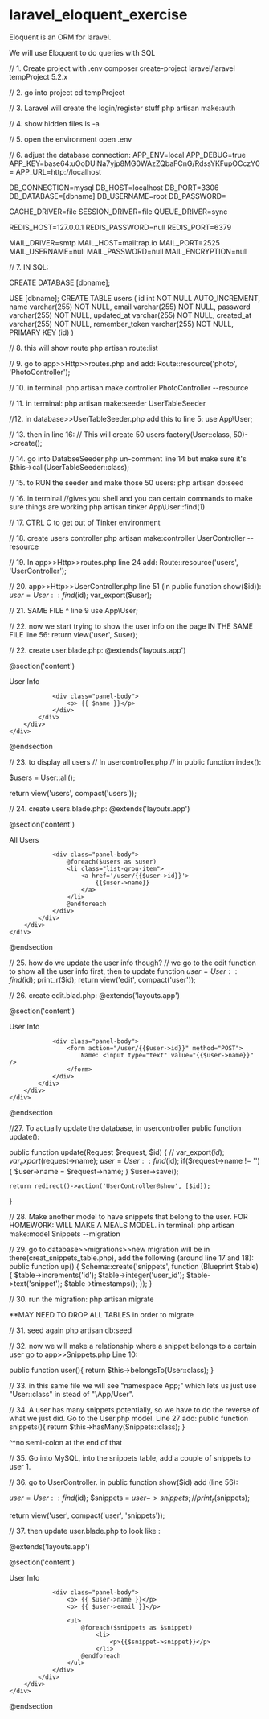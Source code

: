 # laravel_eloquent_exercise

Eloquent is an ORM for laravel.

We will use Eloquent to do queries with SQL

// 1. Create project with .env
composer create-project laravel/laravel tempProject 5.2.x

// 2. go into project
cd tempProject

// 3. Laravel will create the login/register stuff
php artisan make:auth

// 4. show hidden files
ls -a

// 5. open the environment
open .env

// 6. adjust the database connection:
APP_ENV=local
APP_DEBUG=true
APP_KEY=base64:uOoDUiNa7yjp8MG0WAzZQbaFCnG/RdssYKFupOCczY0=
APP_URL=http://localhost

DB_CONNECTION=mysql
DB_HOST=localhost
DB_PORT=3306
DB_DATABASE=[dbname]
DB_USERNAME=root
DB_PASSWORD=

CACHE_DRIVER=file
SESSION_DRIVER=file
QUEUE_DRIVER=sync

REDIS_HOST=127.0.0.1
REDIS_PASSWORD=null
REDIS_PORT=6379

MAIL_DRIVER=smtp
MAIL_HOST=mailtrap.io
MAIL_PORT=2525
MAIL_USERNAME=null
MAIL_PASSWORD=null
MAIL_ENCRYPTION=null


// 7. IN SQL:

CREATE DATABASE [dbname];

USE [dbname];
CREATE TABLE users
(
    id int NOT NULL AUTO_INCREMENT,
    name varchar(255) NOT NULL,
    email varchar(255) NOT NULL,
    password varchar(255) NOT NULL,
    updated_at varchar(255) NOT NULL,
    created_at varchar(255) NOT NULL,
    remember_token varchar(255) NOT NULL,
    PRIMARY KEY (id)
)

// 8. this will show route
php artisan route:list

// 9. go to app>>Http>>routes.php and add:
Route::resource('photo', 'PhotoController');

// 10. in terminal:
php artisan make:controller PhotoController --resource

// 11. in terminal:
php artisan make:seeder UserTableSeeder

//12. in database>>UserTableSeeder.php add this to line 5:
use App\User;

// 13. then in line 16:
// This will create 50 users
factory(User::class, 50)->create();

// 14. go into DatabseSeeder.php
un-comment line 14 but make sure it's
$this->call(UserTableSeeder::class);

// 15. to RUN the seeder and make those 50 users:
php artisan db:seed

// 16. in terminal
//gives you shell and you can certain commands to make sure things are working
php artisan tinker
App\User::find(1)

// 17. CTRL C to get out of Tinker environment

// 18. create users controller
php artisan make:controller UserController --resource

// 19. In app>>Http>>routes.php line 24 add:
Route::resource('users', 'UserController');

// 20. app>>Http>>UserController.php line 51 (in public function show($id)):
$user = User::find($id);
var_export($user);

// 21. SAME FILE ^ line 9
use App\User;

// 22. now we start trying to show the user info on the page
IN THE SAME FILE line 56:
return view('user', $user);

// 22. create user.blade.php:
@extends('layouts.app')

@section('content')
<div class="container">
    <div class="row">
        <div class="col-md-10 col-md-offset-1">
            <div class="panel panel-default">
                <div class="panel-heading">User Info</div>

                <div class="panel-body">
                    <p> {{ $name }}</p>
                </div>
            </div>
        </div>
    </div>
</div>
@endsection


// 23. to display all users
// In usercontroller.php
// in public function index():

$users = User::all();

return view('users', compact('users'));

// 24. create users.blade.php:
@extends('layouts.app')

@section('content')
<div class="container">
    <div class="row">
        <div class="col-md-10 col-md-offset-1">
            <div class="panel panel-default">
                <div class="panel-heading">All Users</div>

                <div class="panel-body">
                    @foreach($users as $user)
                    <li class="list-grou-item">
                        <a href='/user/{{$user->id}}'>
                            {{$user->name}}
                        </a>
                    </li>
                    @endforeach
                </div>
            </div>
        </div>
    </div>
</div>
@endsection

// 25. how do we update the user info though?
// we go to the edit function to show all the user info first, then to update function
$user = User::find($id);
print_r($id);
return view('edit', compact('user'));

// 26. create edit.blad.php:
@extends('layouts.app')

@section('content')
<div class="container">
    <div class="row">
        <div class="col-md-10 col-md-offset-1">
            <div class="panel panel-default">
                <div class="panel-heading">User Info</div>

                <div class="panel-body">
                    <form action="/user/{{$user->id}}" method="POST">
                        Name: <input type="text" value="{{$user->name}}" />
                    </form>
                </div>
            </div>
        </div>
    </div>
</div>
@endsection

//27. To actually update the database, in usercontroller public function update():

public function update(Request $request, $id)
{
//
var_export($id);
var_export($request->name);
$user = User::find($id);
if($request->name != '')
    {
        $user->name = $request->name;
    }
    $user->save();

    return redirect()->action('UserController@show', [$id]);
}

// 28. Make another model to have snippets that belong to the user. FOR HOMEWORK: WILL MAKE A MEALS MODEL. in terminal:
php artisan make:model Snippets --migration

// 29. go to database>>migrations>>new migration will be in there(creat_snippets_table.php), add the following (around line 17 and 18):
public function up()
    {
        Schema::create('snippets', function (Blueprint $table) {
            $table->increments('id');
            $table->integer('user_id');
            $table->text('snippet');
            $table->timestamps();
        });
    }

// 30. run the migration:
php artisan migrate

**MAY NEED TO DROP ALL TABLES in order to migrate

// 31. seed again
php artisan db:seed

// 32. now we will make a relationship where a snippet belongs to a certain user
go to app>>Snippets.php
Line 10:

public function user(){
	return $this->belongsTo(User::class);
}

// 33. in this same file we will see "namespace App;" which lets us just use "User::class" in stead of "\App/User".

// 34. A user has many snippets potentially, so we have to do the reverse of what we just did. Go to the User.php model. Line 27 add:
public function snippets(){
    return $this->hasMany(Snippets::class);
}

^^no semi-colon at the end of that

// 35. Go into MySQL, into the snippets table, add a couple of snippets to user 1.

// 36. go to UserController. in public function show($id) add (line 56):

$user = User::find($id);
$snippets = $user->snippets;
// print_r($snippets);

return view('user', compact('user', 'snippets'));

// 37. then update user.blade.php to look like :

@extends('layouts.app')

@section('content')
<div class="container">
    <div class="row">
        <div class="col-md-10 col-md-offset-1">
            <div class="panel panel-default">
                <div class="panel-heading">User Info</div>

                <div class="panel-body">
                    <p> {{ $user->name }}</p>
                    <p> {{ $user->email }}</p>

                    <ul>
                        @foreach($snippets as $snippet)
                            <li>
                                <p>{{$snippet->snippet}}</p>
                            </li>
                        @endforeach
                    </ul>
                </div>
            </div>
        </div>
    </div>
</div>
@endsection

